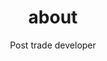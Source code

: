 ---
layout: about
title: about
permalink: /
subtitle: Post trade developer

profile:
  align: left
  image: prof_pic.jpg
  image_circular: false # crops the image to make it circular
  more_info: >
    <p>Flat C, Floor 10,</p>
    <p>98-102 Johnston Road</p>
    <p>Wan Chai, Hong Kong</p>
    


news: false # includes a list of news items
selected_papers: false # includes a list of papers marked as "selected={true}"
social: true # includes social icons at the bottom of the page
---
